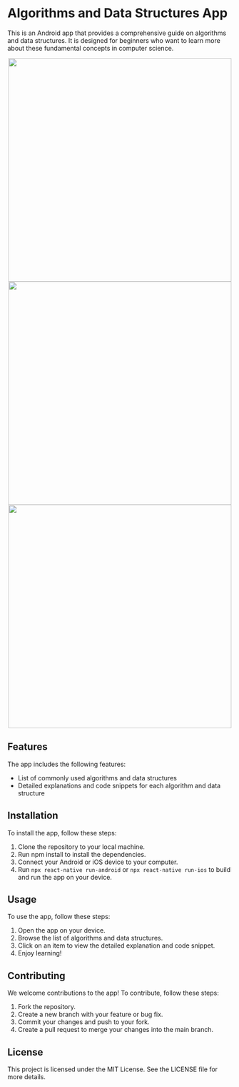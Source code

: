 # Algorithms and Data Structures App
This is an Android app that provides a comprehensive guide on algorithms and data structures. It is designed for beginners who want to learn more about these fundamental concepts in computer science.

<p align="center" >
  <img src="https://user-images.githubusercontent.com/100044766/229355909-1c020542-5b69-404c-9702-eee129133c13.jpg" height="500"  />
  <img src="https://user-images.githubusercontent.com/100044766/229355356-c8e17486-9db2-464f-a9f3-798b03d01651.jpg" height="500"  />
  <img src="https://user-images.githubusercontent.com/100044766/229355962-8b8926b9-5220-46a8-9abf-d93e4c0fee88.jpg" height="500"  />
</p>

## Features
The app includes the following features:

* List of commonly used algorithms and data structures
* Detailed explanations and code snippets for each algorithm and data structure

## Installation
To install the app, follow these steps:

1. Clone the repository to your local machine.
2. Run npm install to install the dependencies.
3. Connect your Android or iOS device to your computer.
4. Run `npx react-native run-android` or `npx react-native run-ios` to build and run the app on your device.
## Usage
To use the app, follow these steps:

1. Open the app on your device.
2. Browse the list of algorithms and data structures.
3. Click on an item to view the detailed explanation and code snippet.
4. Enjoy learning!
## Contributing
We welcome contributions to the app! To contribute, follow these steps:

1. Fork the repository.
2. Create a new branch with your feature or bug fix.
3. Commit your changes and push to your fork.
4. Create a pull request to merge your changes into the main branch.

## License
This project is licensed under the MIT License. See the LICENSE file for more details.
